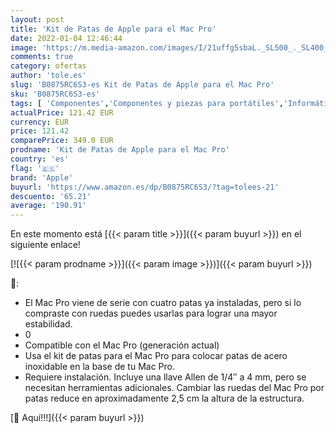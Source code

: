 ```yaml
---
layout: post
title: 'Kit de Patas de Apple para el Mac Pro'
date: 2022-01-04 12:46:44
image: 'https://m.media-amazon.com/images/I/21uffg5sbaL._SL500_._SL400_.jpg'
comments: true
category: ofertas
author: 'tole.es'
slug: 'B0875RC6S3-es Kit de Patas de Apple para el Mac Pro'
sku: 'B0875RC6S3-es'
tags: [ 'Componentes','Componentes y piezas para portátiles','Informática','Teclados de repuesto para portátiles y netbooks','apple', ]
actualPrice: 121.42 EUR
currency: EUR
price: 121.42
comparePrice: 349.0 EUR
prodname: 'Kit de Patas de Apple para el Mac Pro'
country: 'es'
flag: '🇪🇸'
brand: 'Apple'
buyurl: 'https://www.amazon.es/dp/B0875RC6S3/?tag=tolees-21'
descuento: '65.21'
average: '190.91'
---
```


En este momento está [{{< param title >}}]({{< param buyurl >}}) en el siguiente enlace!

[![{{< param prodname >}}]({{< param image >}})]({{< param buyurl >}})

🔎:

- El Mac Pro viene de serie con cuatro patas ya instaladas, pero si lo compraste con ruedas puedes usarlas para lograr una mayor estabilidad.
- 0
- Compatible con el Mac Pro (generación actual)
- Usa el kit de patas para el Mac Pro para colocar patas de acero inoxidable en la base de tu Mac Pro.
- Requiere instalación. Incluye una llave Allen de 1/4″ a 4 mm, pero se necesitan herramientas adicionales. Cambiar las ruedas del Mac Pro por patas reduce en aproximadamente 2,5 cm la altura de la estructura.

[🛒 Aquí!!!]({{< param buyurl >}})
